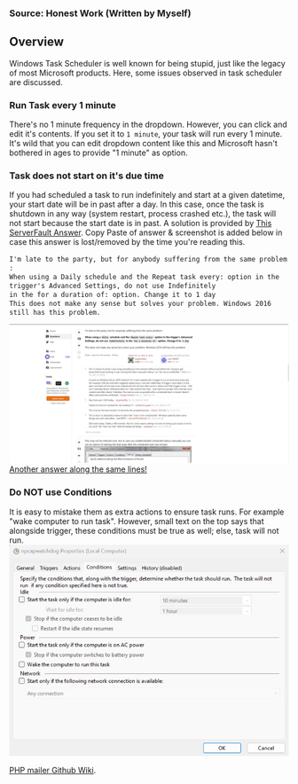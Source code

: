 ### Source: Honest Work (Written by Myself)

## Overview
Windows Task Scheduler is well known for being stupid, just like the legacy of most Microsoft products. Here, some issues
observed in task scheduler are discussed.

### Run Task every 1 minute
There's no 1 minute frequency in the dropdown. However, you can click and edit it's contents. If you set it to
``1 minute``, your task will run every 1 minute. It's wild that you can edit dropdown content like this and Microsoft hasn't
bothered in ages to provide "1 minute" as option.

### Task does not start on it's due time
If you had scheduled a task to run indefinitely and start at a given datetime, your start date will be in past after a day.
In this case, once the task is shutdown in any way (system restart, process crashed etc.), the task will not start because
the start date is in past. A solution is provided by [This ServerFault Answer](https://serverfault.com/a/1084506).
Copy Paste of answer & screenshot is added below in case this answer is lost/removed by the time you're reading this.
```
I'm late to the party, but for anybody suffering from the same problem :
When using a Daily schedule and the Repeat task every: option in the trigger's Advanced Settings, do not use Indefinitely 
in the for a duration of: option. Change it to 1 day
This does not make any sense but solves your problem. Windows 2016 still has this problem.
```
![Answer SS](../public/images/honest-work/task-scheduler-daily-frequencey-sf-answer.png "Answer SS")
[Another answer along the same lines!](https://superuser.com/a/1819607/1685774)

### Do NOT use Conditions
It is easy to mistake them as extra actions to ensure task runs. For example "wake computer to run task". However, small
text on the top says that alongside trigger, these conditions must be true as well; else, task will not run.
![Task Scheduler Conditions](../public/images/honest-work/task-scheduler-conditions.png "Task Scheduler Conditions")

[PHP mailer Github Wiki](https://github.com/PHPMailer/PHPMailer/wiki/Troubleshooting#certificate-verification-failure).

